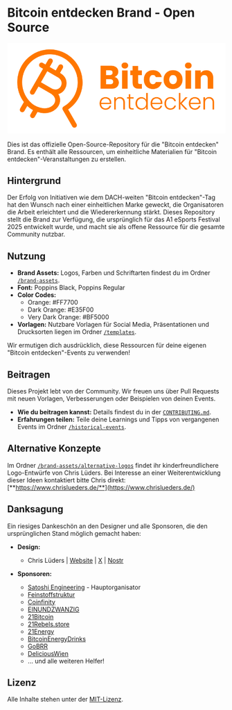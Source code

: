 # **Bitcoin entdecken Brand \- Open Source**

![Bitcoin-Entdecken-Logo-orange](brand-assets/logo/Bitcoin-Entdecken-Logo-orange.png)

Dies ist das offizielle Open-Source-Repository für die "Bitcoin entdecken" Brand. Es enthält alle Ressourcen, um einheitliche Materialien für "Bitcoin entdecken"-Veranstaltungen zu erstellen.

## **Hintergrund**

Der Erfolg von Initiativen wie dem DACH-weiten "Bitcoin entdecken"-Tag hat den Wunsch nach einer einheitlichen Marke geweckt, die Organisatoren die Arbeit erleichtert und die Wiedererkennung stärkt. Dieses Repository stellt die Brand zur Verfügung, die ursprünglich für das A1 eSports Festival 2025 entwickelt wurde, und macht sie als offene Ressource für die gesamte Community nutzbar.

## **Nutzung**

* **Brand Assets:** Logos, Farben und Schriftarten findest du im Ordner [`/brand-assets`](/brand-assets).  
* **Font:** Poppins Black, Poppins Regular
* **Color Codes:**
  * Orange: #FF7700
  * Dark Orange: #E35F00
  * Very Dark Orange: #BF5000
* **Vorlagen:** Nutzbare Vorlagen für Social Media, Präsentationen und Drucksorten liegen im Ordner [`/templates`](/templates).

Wir ermutigen dich ausdrücklich, diese Ressourcen für deine eigenen "Bitcoin entdecken"-Events zu verwenden\!

## **Beitragen**

Dieses Projekt lebt von der Community. Wir freuen uns über Pull Requests mit neuen Vorlagen, Verbesserungen oder Beispielen von deinen Events.

* **Wie du beitragen kannst:** Details findest du in der [`CONTRIBUTING.md`](CONTRIBUTING.md).
* **Erfahrungen teilen:** Teile deine Learnings und Tipps von vergangenen Events im Ordner [`/historical-events`](/historical-events).

## **Alternative Konzepte**

Im Ordner [`/brand-assets/alternative-logos`](/brand-assets/alternative-logos) findet ihr kinderfreundlichere Logo-Entwürfe von Chris Lüders. Bei Interesse an einer Weiterentwicklung dieser Ideen kontaktiert bitte Chris direkt: [**https://www.chrislueders.de/**](https://www.chrislueders.de/)

## **Danksagung**

Ein riesiges Dankeschön an den Designer und alle Sponsoren, die den ursprünglichen Stand möglich gemacht haben:

* **Design:**
  * Chris Lüders | [Website](https://www.chrislueders.de/) | [X](https://x.com/chris_lueders_) | [Nostr](npub1u2jks7zqnvdtnu8vkehtfa3aemtaqp30s3az9qxcesa7whxlw8rsgs50au)

* **Sponsoren:**  
  * [Satoshi Engineering](https://satoshiengineering.com/en/) \- Hauptorganisator
  * [Feinstoffstruktur](https://feinstoffstruktur.com/)  
  * [Coinfinity](https://coinfinity.co/)  
  * [EINUNDZWANZIG](https://einundzwanzig.space/)  
  * [21Bitcoin](https://21bitcoin.app/)  
  * [21Rebels.store](https://21rebel.store/)
  * [21Energy](https://21energy.com/)  
  * [BitcoinEnergyDrinks](https://shop-energydrink.com/)
  * [GoBRR](https://www.gobrrr.me/)
  * [DeliciousWien](https://delicious-wien.at/)
  * ... und alle weiteren Helfer!

## **Lizenz**

Alle Inhalte stehen unter der [MIT-Lizenz](https://opensource.org/licenses/MIT).
